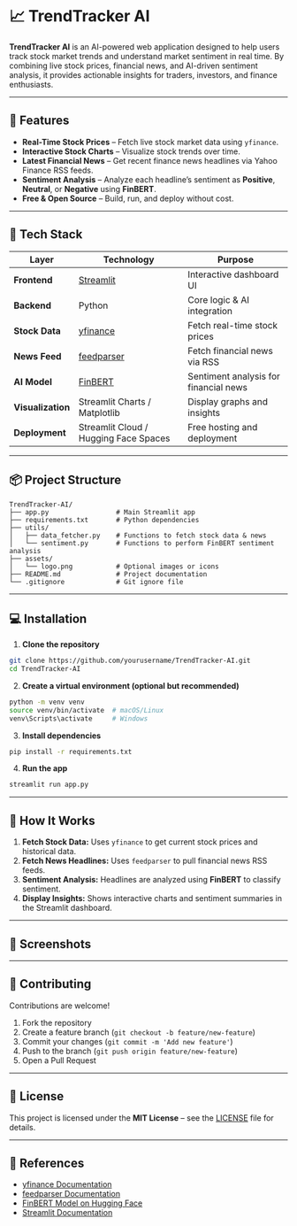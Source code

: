 
# 📈 TrendTracker AI

**TrendTracker AI** is an AI-powered web application designed to help users track stock market trends and understand market sentiment in real time. By combining live stock prices, financial news, and AI-driven sentiment analysis, it provides actionable insights for traders, investors, and finance enthusiasts.

---

## 🚀 Features

* **Real-Time Stock Prices** – Fetch live stock market data using `yfinance`.
* **Interactive Stock Charts** – Visualize stock trends over time.
* **Latest Financial News** – Get recent finance news headlines via Yahoo Finance RSS feeds.
* **Sentiment Analysis** – Analyze each headline’s sentiment as **Positive**, **Neutral**, or **Negative** using **FinBERT**.
* **Free & Open Source** – Build, run, and deploy without cost.

---

## 🧰 Tech Stack

| Layer             | Technology                                                 | Purpose                               |
| ----------------- | ---------------------------------------------------------- | ------------------------------------- |
| **Frontend**      | [Streamlit](https://streamlit.io/)                         | Interactive dashboard UI              |
| **Backend**       | Python                                                     | Core logic & AI integration           |
| **Stock Data**    | [yfinance](https://pypi.org/project/yfinance/)             | Fetch real-time stock prices          |
| **News Feed**     | [feedparser](https://pypi.org/project/feedparser/)         | Fetch financial news via RSS          |
| **AI Model**      | [FinBERT](https://huggingface.co/yiyanghkust/finbert-tone) | Sentiment analysis for financial news |
| **Visualization** | Streamlit Charts / Matplotlib                              | Display graphs and insights           |
| **Deployment**    | Streamlit Cloud / Hugging Face Spaces                      | Free hosting and deployment           |

---

## 📦 Project Structure

```
TrendTracker-AI/
├── app.py                 # Main Streamlit app
├── requirements.txt       # Python dependencies
├── utils/
│   ├── data_fetcher.py    # Functions to fetch stock data & news
│   └── sentiment.py       # Functions to perform FinBERT sentiment analysis
├── assets/
│   └── logo.png           # Optional images or icons
├── README.md              # Project documentation
└── .gitignore             # Git ignore file
```

---

## 💻 Installation

1. **Clone the repository**

```bash
git clone https://github.com/yourusername/TrendTracker-AI.git
cd TrendTracker-AI
```

2. **Create a virtual environment (optional but recommended)**

```bash
python -m venv venv
source venv/bin/activate  # macOS/Linux
venv\Scripts\activate     # Windows
```

3. **Install dependencies**

```bash
pip install -r requirements.txt
```

4. **Run the app**

```bash
streamlit run app.py
```

---

## 🧠 How It Works

1. **Fetch Stock Data:** Uses `yfinance` to get current stock prices and historical data.
2. **Fetch News Headlines:** Uses `feedparser` to pull financial news RSS feeds.
3. **Sentiment Analysis:** Headlines are analyzed using **FinBERT** to classify sentiment.
4. **Display Insights:** Shows interactive charts and sentiment summaries in the Streamlit dashboard.

---

## 🎨 Screenshots



---

## 🤝 Contributing

Contributions are welcome!

1. Fork the repository
2. Create a feature branch (`git checkout -b feature/new-feature`)
3. Commit your changes (`git commit -m 'Add new feature'`)
4. Push to the branch (`git push origin feature/new-feature`)
5. Open a Pull Request

---

## 📄 License

This project is licensed under the **MIT License** – see the [LICENSE](LICENSE) file for details.

---

## 🔗 References

* [yfinance Documentation](https://pypi.org/project/yfinance/)
* [feedparser Documentation](https://pypi.org/project/feedparser/)
* [FinBERT Model on Hugging Face](https://huggingface.co/yiyanghkust/finbert-tone)
* [Streamlit Documentation](https://docs.streamlit.io/)


